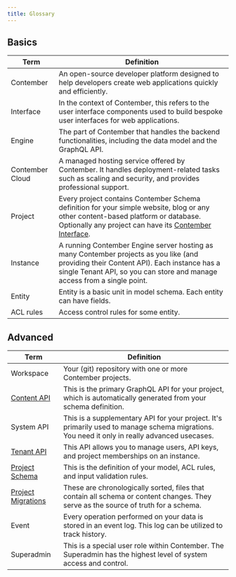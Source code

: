 ```yaml
---
title: Glossary
---
```


## Basics

| Term                          | Definition                                                                                                                                                                                                                         |
| ----------------------- |------------------------------------------------------------------------------------------------------------------------------------------------------------------------------------------------------------------------------------|
| Contember | An open-source developer platform designed to help developers create web applications quickly and efficiently.                                                                                                                     |
| Interface | In the context of Contember, this refers to the user interface components used to build bespoke user interfaces for web applications.                                                                                              |
| Engine | The part of Contember that handles the backend functionalities, including the data model and the GraphQL API.                                                                                                                      |
| Contember Cloud | A managed hosting service offered by Contember. It handles deployment-related tasks such as scaling and security, and provides professional support.                                                                               |
| Project | Every project contains Contember Schema definition for your simple website, blog or any other content-based platform or database. Optionally any project can have its [Contember Interface](/reference/interface/introduction.md). |
| Instance | A running Contember Engine server hosting as many Contember projects as you like (and providing their Content API). Each instance has a single Tenant API, so you can store and manage access from a single point.                 |
| Entity | Entity is a basic unit in model schema. Each entity can have fields.                                                                                                                                                               |
| ACL rules | Access control rules for some entity.                                                                                                                                                                                              |

## Advanced

| Term                                                           | Definition                                                                                                                                   |
|----------------------------------------------------------------|----------------------------------------------------------------------------------------------------------------------------------------------|
| Workspace                                                      | Your (git) repository with one or more Contember projects.                                                                                   |
| [Content API](/reference/engine/content/overview.md)           | This is the primary GraphQL API for your project, which is automatically generated from your schema definition.                              |
| System API                                                     | This is a supplementary API for your project. It's primarily used to manage schema migrations. You need it only in really advanced usecases. |
| [Tenant API](/reference/engine/tenant/overview.md)             | This API allows you to manage users, API keys, and project memberships on an instance.                                                       |
| [Project Schema](/reference/engine/schema/overview.md)         | This is the definition of your model, ACL rules, and input validation rules.                                                                 |
| [Project Migrations](/reference/engine/migrations/overview.md) | These are chronologically sorted, files that contain all schema or content changes. They serve as the source of truth for a schema.          |
| Event                                                          | Every operation performed on your data is stored in an event log. This log can be utilized to track history.                                 |
| Superadmin                                                     | This is a special user role within Contember. The Superadmin has the highest level of system access and control.                             |

<!--
ADD MODEL SCHEMA, INPUT VALIDATION RULES
-->
